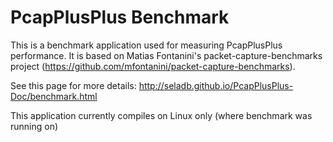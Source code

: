 PcapPlusPlus Benchmark
======================

This is a benchmark application used for measuring PcapPlusPlus performance. It is based on Matias Fontanini's packet-capture-benchmarks project (https://github.com/mfontanini/packet-capture-benchmarks).

See this page for more details: http://seladb.github.io/PcapPlusPlus-Doc/benchmark.html

This application currently compiles on Linux only (where benchmark was running on)
